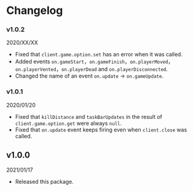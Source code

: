 # Changelog
### v1.0.2
2020/XX/XX
- Fixed that `client.game.option.set` has an error when it was called.
- Added events `on.gameStart`，`on.gameFinish`，`on.playerMoved`，`on.playerVented`，`on.playerDead` and `on.playerDisconnected`.
- Changed the name of an event `on.update` → `on.gameUpdate`.

### v1.0.1
2020/01/20
- Fixed that `killDistance` and `taskBarUpdates` in the result of `client.game.option.get` were always `null`.
- Fixed that `on.update` event keeps firing even when `client.close` was called.

## v1.0.0
2021/01/17
- Released this package.
